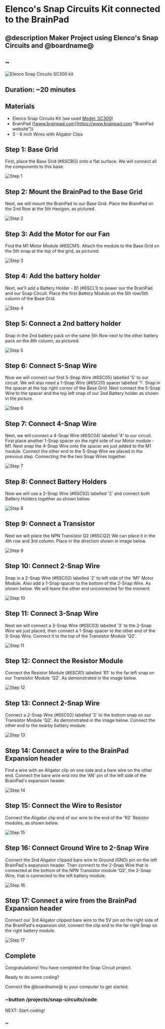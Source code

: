 # Elenco's Snap Circuits Kit connected to the BrainPad

## @description Maker Project using Elenco's Snap Circuits and @boardname@

## ~

![Elenco Snap Circuits SC300 kit](/static/cp/projects/snap-circuits/kit.jpg)

## Duration: ~20 minutes

## Materials

- Elenco Snap Circuits Kit (we used [Model: SC300](https://www.elenco.com/brand/snap-circuits/ "Elenco website"))
- BrainPad ([www.brainpad.com](https://www.brainpad.com "BrainPad website")) 
- 3 - 6 inch Wires with Aligator Clips

## Step 1: Base Grid

First, place the Base Grid (#6SCBG) onto a flat surface. We will connect all the components to this base.

![Step 1](/static/cp/projects/snap-circuits/step1.jpg)

## Step 2: Mount the BrainPad to the Base Grid

Next, we will mount the BrainPad to our Base Grid. Place the BrainPad on the 2nd Row at the 5th Hexigon, as pictured.

![Step 2](/static/cp/projects/snap-circuits/step2.jpg)

## Step 3: Add the Motor for our Fan

Find the M1 Motor Module (#6SCM1). Attach the module to the Base Grid on the 5th snap at the top of the grid, as pictured.

![Step 3](/static/cp/projects/snap-circuits/step3.jpg)

## Step 4: Add the battery holder

Next, we'll add a Battery Holder - B1 (#6SCL1) to power our the BrainPad and our Snap Circuit. Place the first Battery Module on the 5th row/5th column of the Base Grid.

![Step 4](/static/cp/projects/snap-circuits/step4.jpg)

## Step 5: Connect a 2nd battery holder

Snap in the 2nd battery pack on the same 5th Row next to the other battery pack on the 8th column, as pictured.

![Step 5](/static/cp/projects/snap-circuits/step5.jpg)

## Step 6: Connect 5-Snap Wire

Now we will connect our first 5-Snap Wire (#6SC05) labelled '5' to our circuit. We will also need a 1-Snap Wire (#6SC01) spacer labelled '1'. Snap in the spacer at the top right cornor of the Base Grid. Next connect the 5-Snap Wire to the spacer and the top left snap of our 2nd Battery holder as shown in the picture.

![Step 6](/static/cp/projects/snap-circuits/step6.jpg)

## Step 7: Connect 4-Snap Wire

Next, we will connect a 4-Snap Wire (#6SC04) labelled '4' to our circuit. First place another 1-Snap spacer on the right side of our Motor module - M1. Next snap the 4-Snap Wire onto the spacer we just added to the M1 module. Connect the other end to the 5-Snap Wire we placed in the previous step. Connecting the the two Snap Wires together.

![Step 7](/static/cp/projects/snap-circuits/step7.jpg)

## Step 8: Connect Battery Holders

Now we will use a 2-Snap Wire (#6SC02) labelled '2' and connect both Battery Holders together as shown below.

![Step 8](/static/cp/projects/snap-circuits/step8.jpg)

## Step 9: Connect a Transistor

Next we will place the NPN Transistor Q2 (#6SCQ2) We can place it in the 4th row and 3rd column. Place in the direction shown in image below.

![Step 9](/static/cp/projects/snap-circuits/step9.jpg)

## Step 10: Connect 2-Snap Wire

Snap in a 2-Snap Wire (#6SC02) labelled '2' to left side of the 'M1' Motor Module. Also add a 1-Snap spacer to the bottom of the 2-Snap Wire. As shown below. We will leave the other end unconnected for the moment.

![Step 10](/static/cp/projects/snap-circuits/step10.jpg)

## Step 11: Connect 3-Snap Wire

Next we will connect a 3-Snap Wire (#6SC03) labelled '3' to the 2-Snap Wire we just placed, then connect a 1-Snap spacer to the other end of the 3-Snap Wire. Connect it to the top of the Transistor Module 'Q2'.

![Step 11](/static/cp/projects/snap-circuits/step11.jpg)

## Step 12: Connect the Resistor Module

Connect the Resistor Module (#6SCR1) labelled 'R1' to the far left snap on our Transistor Module 'Q2'. As demonstrated in the image below.

![Step 12](/static/cp/projects/snap-circuits/step12.jpg)

## Step 13: Connect 2-Snap Wire

Connect a 2-Snap Wire (#6SC02) labelled '2' to the bottom snap on our Transistor Module 'Q2'. As demonstrated in the image below. Connect the other end to the nearby battery module.

![Step 13](/static/cp/projects/snap-circuits/step13.jpg)

## Step 14: Connect a wire to the BrainPad Expansion header

Find a wire with an Aligator clip on one side and a bare wire on the other end. Connect the bare wire end into the 'AN' pin of the left side of the BrainPad's expansion header.

![Step 14](/static/cp/projects/snap-circuits/step14.jpg)

## Step 15: Connect the Wire to Resistor

Connect the Aligator clip end of our wire to the end of the 'R2' Resistor modules, as shown below.

![Step 15](/static/cp/projects/snap-circuits/step15.jpg)

## Step 16: Connect Ground Wire to 2-Snap Wire

Connect the 2nd Aligator clipped bare wire to Ground (GND) pin on the left BrainPad's expansion header. Then connect to the 2-Snap Wire that is connected at the bottom of the NPN Transistor module 'Q2', the 2-Snap Wire, that is connected to the left battery module.

![Step 16](/static/cp/projects/snap-circuits/step16.jpg)

## Step 17: Connect a wire from the BrainPad Expansion header

Connect our 3rd Aligator clipped bare wire to the 5V pin on the right side of the BrainPad's expansion slot, connect the clip end to the far right Snap on the right battery module.

![Step 17](/static/cp/projects/snap-circuits/step17.jpg)

## Complete

Congratulations! You have completed the Snap Circuit project.

Ready to do some coding?

Connect the @boardname@ to your computer to get started.

### ~button /projects/snap-circuits/code

NEXT: Start coding!

### ~